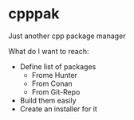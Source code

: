 # cpppak
Just another cpp package manager

What do I want to reach:
- Define list of packages
  - Frome Hunter
  - From Conan
  - From Git-Repo
- Build them easily
- Create an installer for it
